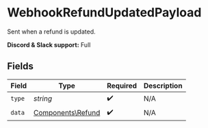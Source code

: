 # WebhookRefundUpdatedPayload

Sent when a refund is updated.

**Discord & Slack support:** Full


## Fields

| Field                                                  | Type                                                   | Required                                               | Description                                            |
| ------------------------------------------------------ | ------------------------------------------------------ | ------------------------------------------------------ | ------------------------------------------------------ |
| `type`                                                 | *string*                                               | :heavy_check_mark:                                     | N/A                                                    |
| `data`                                                 | [Components\Refund](../../Models/Components/Refund.md) | :heavy_check_mark:                                     | N/A                                                    |